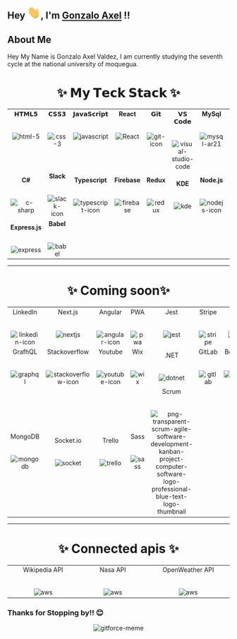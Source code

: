 ## Hey <img src="https://raw.githubusercontent.com/parth-27/parth-27/master/Hi.gif" width="30px">, I'm [Gonzalo Axel](https://github.com/GonzaloAxelH) !!

</h2>

## About Me

Hey My Name is Gonzalo Axel Valdez, I am currently studying the seventh cycle at the national university of moquegua.

<div align="center">
  <h1 align="center">✨ 𝗠𝘆 𝗧𝗲𝗰𝗸 𝗦𝘁𝗮𝗰𝗸 ✨</h1>
</div>

<table>
  <tbody>
    <tr valign="top">
      <td width="14.2%" align="center"><span>𝗛𝗧𝗠𝗟𝟱</span><br>
      <br>
      <br>
      <img height="64px" src="https://cdn.svgporn.com/logos/html-5.svg" alt="html-5"></td>
      <td width="14.2%" align="center"><span>𝗖𝗦𝗦𝟯</span><br>
      <br>
      <br>
      <img height="64px" src="https://cdn.svgporn.com/logos/css-3.svg" alt="css-3"></td>
      <td width="14.2%" align="center"><span>𝗝𝗮𝘃𝗮𝗦𝗰𝗿𝗶𝗽𝘁</span><br>
      <br>
      <br>
      <img height="64px" src="https://cdn.svgporn.com/logos/javascript.svg" alt="javascript"></td>
      <td width="14.2%" align="center"><span><strong>React</strong></span><br>
      <br>
      <br>
      <img height="64px" src="https://cdn4.iconfinder.com/data/icons/logos-3/600/React.js_logo-512.png" alt="React"></td>
      <td width="14.2%" align="center"><span>𝗚𝗶𝘁</span><br>
      <br>
      <br>
      <img height="64px" src="https://cdn.svgporn.com/logos/git-icon.svg" alt="git-icon"></td>
      <td width="14.2%" align="center"><span>𝗩𝗦 𝗖𝗼𝗱𝗲</span><br>
      <br>
      <br>
      <img height="64px" src="https://cdn.svgporn.com/logos/visual-studio-code.svg" alt="visual-studio-code"></td>
      <td width="14.2%" align="center"><span><strong>MySql</strong></span><br>
      <br>
      <br>
      <img height="64px" src="https://www.vectorlogo.zone/logos/mysql/mysql-ar21.svg" alt="mysql-ar21"></td>
      <td width="14.2%" align="center"><span><strong>PostgreSQL</strong></span><br>
      <br>
      <br>
      <img height="64px" src="https://cdn.svgporn.com/logos/postgresql.svg" alt="postgresql"></td>
    </tr>
    <tr>
      <td width="14.2%" align="center"><span><strong>C#</strong></span><br>
      <br>
      <br>
      <img height="64px" src="https://cdn.svgporn.com/logos/c-sharp.svg" alt="c-sharp"></td>
      <td width="14.2%" align="center"><span><strong>Slack</strong></span><br>
      <br>
      <br>
      <img height="64px" src="https://cdn.svgporn.com/logos/slack-icon.svg" alt="slack-icon"></td>
      <td width="14.2%" align="center"><span><strong>Typescript</strong></span><br>
      <br>
      <br>
      <img height="64px" src="https://cdn.svgporn.com/logos/typescript-icon.svg" alt="typescript-icon"></td>
      <td width="14.2%" align="center"><span><strong>Firebase</strong></span><br>
      <br>
      <br>
      <img height="64px" src="https://cdn.svgporn.com/logos/firebase.svg" alt="firebase"></td>
      <td width="14.2%" align="center"><span><strong>Redux</strong></span><br>
      <br>
      <br>
      <img height="64px" src="https://cdn.svgporn.com/logos/redux.svg" alt="redux"></td>
      <td width="14.2%" align="center"><span><strong>KDE</strong></span><br>
      <br>
      <br>
      <img height="64px" src="https://cdn.svgporn.com/logos/kde.svg" alt="kde"></td>
      <td width="14.2%" align="center"><span><strong>Node.js</strong></span><br>
      <br>
      <br>
      <img height="64px" src="https://cdn.svgporn.com/logos/nodejs-icon.svg" alt="nodejs-icon"></td>
      <td width="14.2%" align="center"><span><strong>VIM</strong></span><br>
      <br>
      <br>
      <img height="64px" src="https://cdn.svgporn.com/logos/vim.svg" alt="vim"></td>
    </tr>
    <tr>
      <td width="14.2%" align="center"><span><strong>Express.js</strong></span><br>
      <br>
      <br>
      <img height="64px" src="https://cdn.svgporn.com/logos/express.svg" alt="express"></td>
      <td width="14.2%" align="center"><span><strong>Babel</strong></span><br>
      <br>
      <br>
      <img height="64px" src="https://cdn.svgporn.com/logos/babel.svg" alt="babel"></td>
    </tr>
  </tbody>
</table>
<hr>
<div align="center">
  <h1 align="center">✨ Coming soon✨</h1>
</div>
<table>
  <tbody>
    <tr valign="top">
      <td width="14.2%" align="center"><span>LinkedIn</span><br>
      <br>
      <br>
      <img height="64px" src="https://cdn.svgporn.com/logos/linkedin-icon.svg" alt="linkedin-icon"></td>
      <td width="14.2%" align="center"><span>Next.js</span><br>
      <br>
      <br>
      <img height="64px" src="https://cdn.svgporn.com/logos/nextjs.svg" alt="nextjs"></td>
      <td width="14.2%" align="center"><span>Angular</span><br>
      <br>
      <br>
      <img height="64px" src="https://cdn.svgporn.com/logos/angular-icon.svg" alt="angular-icon"></td>
      <td width="14.2%" align="center"><span>PWA</span><br>
      <br>
      <br>
      <img height="64px" src="https://cdn.svgporn.com/logos/pwa.svg" alt="pwa"></td>
      <td width="14.2%" align="center"><span>Jest</span><br>
      <br>
      <br>
      <img height="64px" src="https://cdn.svgporn.com/logos/jest.svg" alt="jest"></td>
      <td width="14.2%" align="center"><span>Stripe</span><br>
      <br>
      <br>
      <img height="64px" src="https://cdn.svgporn.com/logos/stripe.svg" alt="stripe"></td>
      <td width="14.2%" align="center"><span>AWS</span><br>
      <br>
      <br>
      <img height="64px" src="https://cdn.svgporn.com/logos/aws.svg" alt="aws"></td>
    </tr>
    <tr>
      <td width="14.2%" align="center"><span>GrafhQL</span><br>
      <br>
      <br>
      <img height="64px" src="https://cdn.svgporn.com/logos/graphql.svg" alt="graphql"></td>
      <td width="14.2%" align="center"><span>Stackoverflow</span><br>
      <br>
      <br>
      <img height="64px" src="https://cdn.svgporn.com/logos/stackoverflow-icon.svg" alt="stackoverflow-icon"></td>
      <td width="14.2%" align="center"><span>Youtube</span><br>
      <br>
      <br>
      <img height="64px" src="https://cdn.svgporn.com/logos/youtube-icon.svg" alt="youtube-icon"></td>
      <td width="14.2%" align="center"><span>Wix</span><br>
      <br>
      <br>
      <img height="64px" src="https://cdn.svgporn.com/logos/wix.svg" alt="wix"></td>
      <td width="14.2%" align="center"><span>.NET</span><br>
      <br>
      <br>
      <img height="64px" src="https://cdn.svgporn.com/logos/dotnet.svg" alt="dotnet"></td>
      <td width="14.2%" align="center"><span>GitLab</span><br>
      <br>
      <br>
      <img height="64px" src="https://cdn.svgporn.com/logos/gitlab.svg" alt="gitlab"></td>
      <td width="14.2%" align="center"><span>Boostrap</span><br>
      <br>
      <br>
      <img height="64px" src="https://cdn.svgporn.com/logos/bootstrap.svg" alt="bootstrap"></td>
    </tr>
    <tr>
      <td width="14.2%" align="center"><span>MongoDB</span><br>
      <br>
      <br>
      <img height="64px" src="https://cdn.svgporn.com/logos/mongodb.svg" alt="mongodb"></td>
      <td width="14.2%" align="center"><span>Socket.io</span><br>
      <br>
      <br>
      <img height="64px" src="https://cdn.svgporn.com/logos/socket.io.svg" alt="socket"></td>
      <td width="14.2%" align="center"><span>Trello</span><br>
      <br>
      <br>
      <img height="64px" src="https://cdn.svgporn.com/logos/trello.svg" alt="trello"></td>
      <td width="14.2%" align="center"><span>Sass</span><br>
      <br>
      <br>
      <img height="64px" src="https://cdn.svgporn.com/logos/sass.svg" alt="sass"></td>
      <td width="20.2%" align="center"><span>Scrum</span><br>
      <br>
      <br>
      <img height="64px" src="https://w7.pngwing.com/pngs/561/944/png-transparent-scrum-agile-software-development-kanban-project-computer-software-logo-professional-blue-text-logo-thumbnail.png" alt="png-transparent-scrum-agile-software-development-kanban-project-computer-software-logo-professional-blue-text-logo-thumbnail"></td>
    </tr>
  </tbody>
</table>
<hr>
<div align="center">
  <h1 align="center">✨ Connected apis ✨</h1>
</div>


<table>
  <tbody>
    <tr valign="top">
      <td width="14.2%" align="center"><span>Wikipedia API</span><br>
      <br>
      <br>
      <img height="64px" src="https://upload.wikimedia.org/wikipedia/commons/d/de/Wikipedia_Logo_1.0.png" alt="aws"></td>
      <td width="14.2%" align="center"><span>Nasa API</span><br>
      <br>
      <br>
      <img height="64px" src="https://logodownload.org/wp-content/uploads/2019/03/nasa-logo.png" alt="aws"></td>
      <td width="14.2%" align="center"><span>OpenWeather API</span><br>
      <br>
      <br>
      <img height="64px" src="https://raw.githubusercontent.com/bugsounet/MMM-Weather/master/logo.png" alt="aws"></td>
    </tr>
  </tbody>
</table>


<h3>Thanks for Stopping by!! 😊</h3>



<div align="center">
  <img src="https://images.thoughtbot.com/git-push-force-with-lease/XEDULrg2QsnzIGytOMfh_XFQLB.jpg" alt="gitforce-meme">
</div>

